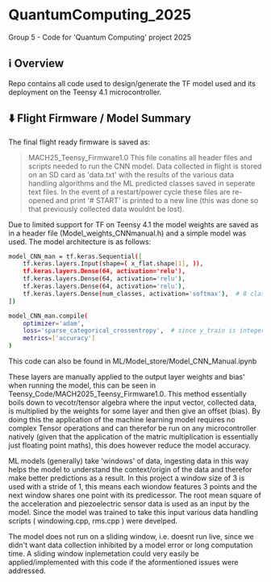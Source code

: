 # QuantumComputing_2025
Group 5 - Code for 'Quantum Computing' project 2025

## ℹ️ Overview

Repo contains all code used to design/generate the TF model used and its deployment on the Teensy 4.1 microcontroller.

## ⬇️ Flight Firmware / Model Summary

The final flight ready firmware is saved as:
> MACH25_Teensy_Firmware1.0
This file conatins all header files and scripts needed to run the CNN model.
Data collected in flight is stored on an SD card as 'data.txt' with the results of the various data handling algorithms and the ML predicted classes saved in seperate text files.
In the event of a restart/power cycle these files are re-opened and print '# START' is printed to a new line (this was done so that previously collected data wouldnt be lost).
 
Due to limited support for TF on Teensy 4.1 the model weights are saved as in a header file (Model_weights_CNNmanual.h) and a simple model was used.
The model architecture is as follows:
```bash
model_CNN_man = tf.keras.Sequential([
    tf.keras.layers.Input(shape=( x_flat.shape[1], )),
    tf.keras.layers.Dense(64, activation='relu'),
    tf.keras.layers.Dense(64, activation='relu'),
    tf.keras.layers.Dense(64, activation='relu'),
    tf.keras.layers.Dense(num_classes, activation='softmax'),  # 8 classes
])

model_CNN_man.compile(
    optimizer='adam',
    loss='sparse_categorical_crossentropy',  # since y_train is integer labels (0–7)
    metrics=['accuracy']
)
```
This code can also be found in ML/Model_store/Model_CNN_Manual.ipynb

These layers are manually applied to the output layer weights and bias' when running the model, this can be seen in Teensy_Code/MACH2025_Teensy_Firmware1.0.
This method essentially boils down to vecotr/tensor algebra where the input vector, collected data, is multiplied by the weights for some layer and then give an offset (bias).
By doing this the application of the machine learning model requires no complex Tensor operations and can therefor be run on any microcontroller natively (given that the application of the matric multiplication is essentially just floating point maths), this does however reduce the model accuracy.

ML models (generally) take 'windows' of data, ingesting data in this way helps the model to understand the context/origin of the data and therefor make better predictions as a result.
In this project a window size of 3 is used with a stride of 1, this means each wiondow features 3 points and the next window shares one point with its predicessor.
The root mean square of the acceleration and piezoelectric sensor data is used as an input by the model. 
Since the model was trained to take this input various data handling scripts ( windowing.cpp, rms.cpp ) were develped.

The model does not run on a sliding window, i.e. doesnt run live, since we didn't want data collection inhibited by a model error or long computation time.
A sliding window inplemetation could very easily be applied/implemented with this code if the aformentioned issues were addressed.
